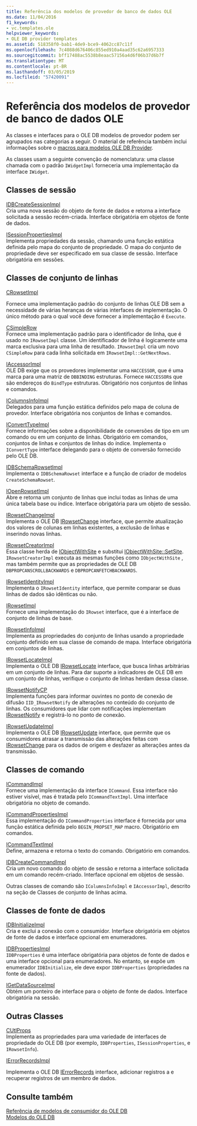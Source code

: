 ```yaml
---
title: Referência dos modelos de provedor de banco de dados OLE
ms.date: 11/04/2016
f1_keywords:
- vc.templates.ole
helpviewer_keywords:
- OLE DB provider templates
ms.assetid: 518358f0-bab1-4de9-bce9-4062cc87c11f
ms.openlocfilehash: 7c4088d676406c855ed910a4aad35c62a6957333
ms.sourcegitcommit: bff17488ac5538b8eaac57156a4d6f06b37d6b7f
ms.translationtype: MT
ms.contentlocale: pt-BR
ms.lasthandoff: 03/05/2019
ms.locfileid: "57420091"
---
```

# <a name="ole-db-provider-templates-reference"></a>Referência dos modelos de provedor de banco de dados OLE

As classes e interfaces para o OLE DB modelos de provedor podem ser agrupados nas categorias a seguir. O material de referência também inclui informações sobre o [macros para modelos OLE DB Provider](../../data/oledb/macros-for-ole-db-provider-templates.md).

As classes usam a seguinte convenção de nomenclatura: uma classe chamada com o padrão `IWidgetImpl` forneceria uma implementação da interface `IWidget`.

## <a name="session-classes"></a>Classes de sessão

[IDBCreateSessionImpl](../../data/oledb/idbcreatesessionimpl-class.md)<br/>
Cria uma nova sessão do objeto de fonte de dados e retorna a interface solicitada a sessão recém-criada. Interface obrigatória em objetos de fonte de dados.

[ISessionPropertiesImpl](../../data/oledb/isessionpropertiesimpl-class.md)<br/>
Implementa propriedades da sessão, chamando uma função estática definida pelo mapa do conjunto de propriedade. O mapa do conjunto de propriedade deve ser especificado em sua classe de sessão. Interface obrigatória em sessões.

## <a name="rowset-classes"></a>Classes de conjunto de linhas

[CRowsetImpl](../../data/oledb/crowsetimpl-class.md)

Fornece uma implementação padrão do conjunto de linhas OLE DB sem a necessidade de várias heranças de várias interfaces de implementação. O único método para o qual você deve fornecer a implementação é `Execute`.

[CSimpleRow](../../data/oledb/csimplerow-class.md)<br/>
Fornece uma implementação padrão para o identificador de linha, que é usado no `IRowsetImpl` classe. Um identificador de linha é logicamente uma marca exclusiva para uma linha de resultado. `IRowsetImpl` cria um novo `CSimpleRow` para cada linha solicitada em `IRowsetImpl::GetNextRows`.

[IAccessorImpl](../../data/oledb/iaccessorimpl-class.md)<br/>
OLE DB exige que os provedores implementar uma `HACCESSOR`, que é uma marca para uma matriz de `DBBINDING` estruturas. Fornece `HACCESSOR`s que são endereços do `BindType` estruturas. Obrigatório nos conjuntos de linhas e comandos.

[IColumnsInfoImpl](../../data/oledb/icolumnsinfoimpl-class.md)<br/>
Delegados para uma função estática definidos pelo mapa de coluna de provedor. Interface obrigatória nos conjuntos de linhas e comandos.

[IConvertTypeImpl](../../data/oledb/iconverttypeimpl-class.md)<br/>
Fornece informações sobre a disponibilidade de conversões de tipo em um comando ou em um conjunto de linhas. Obrigatório em comandos, conjuntos de linhas e conjuntos de linhas do índice. Implementa o `IConvertType` interface delegando para o objeto de conversão fornecido pelo OLE DB.

[IDBSchemaRowsetImpl](../../data/oledb/idbschemarowsetimpl-class.md)<br/>
Implementa o `IDBSchemaRowset` interface e a função de criador de modelos `CreateSchemaRowset`.

[IOpenRowsetImpl](../../data/oledb/iopenrowsetimpl-class.md)<br/>
Abre e retorna um conjunto de linhas que inclui todas as linhas de uma única tabela base ou índice. Interface obrigatória para um objeto de sessão.

[IRowsetChangeImpl](../../data/oledb/irowsetchangeimpl-class.md)<br/>
Implementa o OLE DB [IRowsetChange](/previous-versions/windows/desktop/ms715790(v=vs.85)) interface, que permite atualização dos valores de colunas em linhas existentes, a exclusão de linhas e inserindo novas linhas.

[IRowsetCreatorImpl](../../data/oledb/irowsetcreatorimpl-class.md)<br/>
Essa classe herda de [IObjectWithSite](/windows/desktop/api/ocidl/nn-ocidl-iobjectwithsite) e substitui [IObjectWithSite::SetSite](/windows/desktop/api/ocidl/nf-ocidl-iobjectwithsite-setsite). `IRowsetCreatorImpl` executa as mesmas funções como `IObjectWithSite` , mas também permite que as propriedades de OLE DB `DBPROPCANSCROLLBACKWARDS` e `DBPROPCANFETCHBACKWARDS`.

[IRowsetIdentityImpl](../../data/oledb/irowsetidentityimpl-class.md)<br/>
Implementa o `IRowsetIdentity` interface, que permite comparar se duas linhas de dados são idênticas ou não.

[IRowsetImpl](../../data/oledb/irowsetimpl-class.md)<br/>
Fornece uma implementação do `IRowset` interface, que é a interface de conjunto de linhas de base.

[IRowsetInfoImpl](../../data/oledb/irowsetinfoimpl-class.md)<br/>
Implementa as propriedades do conjunto de linhas usando a propriedade conjunto definido em sua classe de comando de mapa. Interface obrigatória em conjuntos de linhas.

[IRowsetLocateImpl](../../data/oledb/irowsetlocateimpl-class.md)<br/>
Implementa o OLE DB [IRowsetLocate](/previous-versions/windows/desktop/ms721190(v=vs.85)) interface, que busca linhas arbitrárias em um conjunto de linhas. Para dar suporte a indicadores de OLE DB em um conjunto de linhas, verifique o conjunto de linhas herdam dessa classe.

[IRowsetNotifyCP](../../data/oledb/irowsetnotifycp-class.md)<br/>
Implementa funções para informar ouvintes no ponto de conexão de difusão `IID_IRowsetNotify` de alterações no conteúdo do conjunto de linhas. Os consumidores que lidar com notificações implementam [IRowsetNotify](/previous-versions/windows/desktop/ms712959(v=vs.85)) e registrá-lo no ponto de conexão.

[IRowsetUpdateImpl](../../data/oledb/irowsetupdateimpl-class.md)<br/>
Implementa o OLE DB [IRowsetUpdate](/previous-versions/windows/desktop/ms714401(v=vs.85)) interface, que permite que os consumidores atrasar a transmissão das alterações feitas com [IRowsetChange](/previous-versions/windows/desktop/ms715790(v=vs.85)) para os dados de origem e desfazer as alterações antes da transmissão.

## <a name="command-classes"></a>Classes de comando

[ICommandImpl](../../data/oledb/icommandimpl-class.md)<br/>
Fornece uma implementação da interface `ICommand`. Essa interface não estiver visível, mas é tratada pelo `ICommandTextImpl`. Uma interface obrigatória no objeto de comando.

[ICommandPropertiesImpl](../../data/oledb/icommandpropertiesimpl-class.md)<br/>
Essa implementação do `ICommandProperties` interface é fornecida por uma função estática definida pelo `BEGIN_PROPSET_MAP` macro. Obrigatório em comandos.

[ICommandTextImpl](../../data/oledb/icommandtextimpl-class.md)<br/>
Define, armazena e retorna o texto do comando. Obrigatório em comandos.

[IDBCreateCommandImpl](../../data/oledb/idbcreatecommandimpl-class.md)<br/>
Cria um novo comando do objeto de sessão e retorna a interface solicitada em um comando recém-criado. Interface opcional em objetos de sessão.

Outras classes de comando são `IColumnsInfoImpl` e `IAccessorImpl`, descrito na seção de Classes de conjunto de linhas acima.

## <a name="data-source-classes"></a>Classes de fonte de dados

[IDBInitializeImpl](../../data/oledb/idbinitializeimpl-class.md)<br/>
Cria e exclui a conexão com o consumidor. Interface obrigatória em objetos de fonte de dados e interface opcional em enumeradores.

[IDBPropertiesImpl](../../data/oledb/idbpropertiesimpl-class.md)<br/>
`IDBProperties` é uma interface obrigatória para objetos de fonte de dados e uma interface opcional para enumeradores. No entanto, se expõe um enumerador `IDBInitialize`, ele deve expor `IDBProperties` (propriedades na fonte de dados).

[IGetDataSourceImpl](../../data/oledb/igetdatasourceimpl-class.md)<br/>
Obtém um ponteiro de interface para o objeto de fonte de dados. Interface obrigatória na sessão.

## <a name="other-classes"></a>Outras Classes

[CUtlProps](../../data/oledb/cutlprops-class.md)<br/>
Implementa as propriedades para uma variedade de interfaces de propriedade do OLE DB (por exemplo, `IDBProperties`, `ISessionProperties`, e `IRowsetInfo`).

[IErrorRecordsImpl](../../data/oledb/ierrorrecordsimpl-class.md)

Implementa o OLE DB [IErrorRecords](/previous-versions/windows/desktop/ms718112(v=vs.85)) interface, adicionar registros a e recuperar registros de um membro de dados.

## <a name="see-also"></a>Consulte também

[Referência de modelos de consumidor do OLE DB](../../data/oledb/ole-db-consumer-templates-reference.md)<br/>
[Modelos do OLE DB](../../data/oledb/ole-db-templates.md)